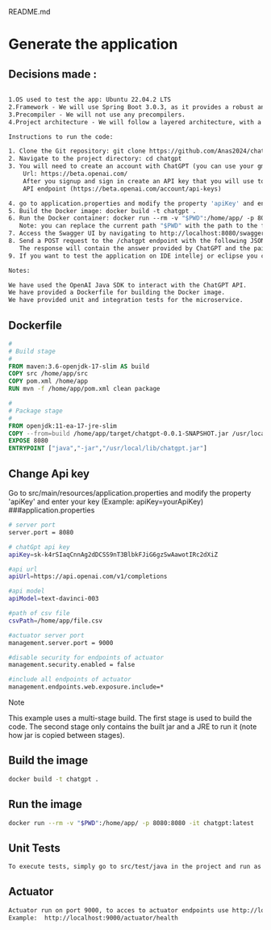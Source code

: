 README.md
# Generate the application


## Decisions made :
```dockerfile

1.OS used to test the app: Ubuntu 22.04.2 LTS
2.Framework - We will use Spring Boot 3.0.3, as it provides a robust and efficient framework for building microservices.
3.Precompiler - We will not use any precompilers.
4.Project architecture - We will follow a layered architecture, with a controller layer for handling requests, a service layer for business logic, and a data access layer for accessing the CSV file.

Instructions to run the code:

1. Clone the Git repository: git clone https://github.com/Anas2024/chatgpt.git
2. Navigate to the project directory: cd chatgpt
3. You will need to create an account with ChatGPT (you can use your gmail account)
	Url: https://beta.openai.com/
	After you signup and sign in create an API key that you will use to communicate with the AI’s
	API endpoint (https://beta.openai.com/account/api-keys)

4. go to application.properties and modify the property 'apiKey' and enter your key (example: apiKey=yourApiKey)
5. Build the Docker image: docker build -t chatgpt .
6. Run the Docker container: docker run --rm -v "$PWD":/home/app/ -p 8080:8080 -it chatgpt:latest 
   Note: you can replace the current path "$PWD" with the path to the folder where you want to store the CSV file on your host machine after the docker container is stopped(so that the file.csv survives after the container is stopped).
7. Access the Swagger UI by navigating to http://localhost:8080/swagger-ui/index.html
8. Send a POST request to the /chatgpt endpoint with the following JSON payload: { "question": "What is gluten sensitivity?" }
   The response will contain the answer provided by ChatGPT and the pair Question/answer is stored in file.csv.
9. If you want to test the application on IDE intellej or eclipse you can remove the block in comment in the main of the class IzicapChatGptProject1Application.java

Notes:

We have used the OpenAI Java SDK to interact with the ChatGPT API.
We have provided a Dockerfile for building the Docker image.
We have provided unit and integration tests for the microservice.
```

## Dockerfile

```dockerfile
#
# Build stage
#
FROM maven:3.6-openjdk-17-slim AS build
COPY src /home/app/src
COPY pom.xml /home/app
RUN mvn -f /home/app/pom.xml clean package

#
# Package stage
#
FROM openjdk:11-ea-17-jre-slim
COPY --from=build /home/app/target/chatgpt-0.0.1-SNAPSHOT.jar /usr/local/lib/chatgpt.jar
EXPOSE 8080
ENTRYPOINT ["java","-jar","/usr/local/lib/chatgpt.jar"]

```
## Change Api key 
Go to src/main/resources/application.properties and modify the property 'apiKey' and enter your key (Example: apiKey=yourApiKey)
###application.properties
```sh
# server port
server.port = 8080

# chatGpt api key 
apiKey=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

#api url 
apiUrl=https://api.openai.com/v1/completions

#api model
apiModel=text-davinci-003

#path of csv file
csvPath=/home/app/file.csv

#actuator server port
management.server.port = 9000

#disable security for endpoints of actuator 
management.security.enabled = false

#include all endpoints of actuator
management.endpoints.web.exposure.include=*

```
Note

This example uses a multi-stage build. The first stage is used to build the code. The second stage only contains the built jar and a JRE to run it (note how jar is copied between stages).

## Build the image

```sh
docker build -t chatgpt .
```

## Run the image
```sh
docker run --rm -v "$PWD":/home/app/ -p 8080:8080 -it chatgpt:latest
```
## Unit Tests
```sh
To execute tests, simply go to src/test/java in the project and run as Junit test the class QuestionAnswerControllerTest.java
```

## Actuator
```sh
Actuator run on port 9000, to acces to actuator endpoints use http://localhost:9000/actuator
Example:  http://localhost:9000/actuator/health
```

